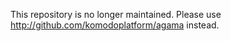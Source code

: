 This repository is no longer maintained. Please use http://github.com/komodoplatform/agama instead.

